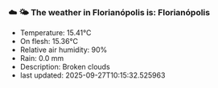 ### ☁️ 🌤️  The weather in Florianópolis is: Florianópolis

- Temperature: 15.41°C
- On flesh: 15.36°C
- Relative air humidity: 90%
- Rain: 0.0 mm
- Description: Broken clouds
- last updated: 2025-09-27T10:15:32.525963
